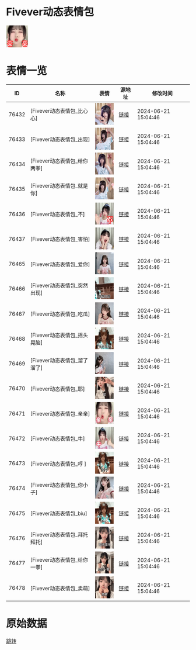 # Fivever动态表情包

<img src="./cover.png" height="60" alt="cover" />

# 表情一览

|ID|名称|表情|源地址|修改时间|
|----|----|----|----|----|
|76432|[Fivever动态表情包_比心心]|<img src="./pic/076432_%5BFivever动态表情包_比心心%5D.gif" height="60" alt="比心心"/>|[链接](https://i0.hdslb.com/bfs/emote/f6a5ebee2d1417fb5279967f3d14ba02c609e503.gif)|2024-06-21 15:04:46|
|76433|[Fivever动态表情包_出现]|<img src="./pic/076433_%5BFivever动态表情包_出现%5D.gif" height="60" alt="出现"/>|[链接](https://i0.hdslb.com/bfs/emote/1f02ad245fbf9a75508a62d9f020a7a87aabb888.gif)|2024-06-21 15:04:46|
|76434|[Fivever动态表情包_给你两拳]|<img src="./pic/076434_%5BFivever动态表情包_给你两拳%5D.gif" height="60" alt="给你两拳"/>|[链接](https://i0.hdslb.com/bfs/emote/b44a2216cc0a7087cd6f3c0ed66fa5471780f5e9.gif)|2024-06-21 15:04:46|
|76435|[Fivever动态表情包_就是你]|<img src="./pic/076435_%5BFivever动态表情包_就是你%5D.gif" height="60" alt="就是你"/>|[链接](https://i0.hdslb.com/bfs/emote/8f36a31eb4e52bddeed341b6ed19e08d71835469.gif)|2024-06-21 15:04:46|
|76436|[Fivever动态表情包_不]|<img src="./pic/076436_%5BFivever动态表情包_不%5D.gif" height="60" alt="不"/>|[链接](https://i0.hdslb.com/bfs/emote/1d9cd0c8d1d8d7ebf2b8cf009ea07bd19f572262.gif)|2024-06-21 15:04:46|
|76437|[Fivever动态表情包_害怕]|<img src="./pic/076437_%5BFivever动态表情包_害怕%5D.gif" height="60" alt="害怕"/>|[链接](https://i0.hdslb.com/bfs/emote/37fbbefd9539a53be82534b109d1c377918fab66.gif)|2024-06-21 15:04:46|
|76465|[Fivever动态表情包_爱你]|<img src="./pic/076465_%5BFivever动态表情包_爱你%5D.gif" height="60" alt="爱你"/>|[链接](https://i0.hdslb.com/bfs/emote/49c261991339ce317588c39217edbf85b8ff2702.gif)|2024-06-21 15:04:46|
|76466|[Fivever动态表情包_突然出现]|<img src="./pic/076466_%5BFivever动态表情包_突然出现%5D.gif" height="60" alt="突然出现"/>|[链接](https://i0.hdslb.com/bfs/emote/d4a25cec110c5f81460895bbe70801c9b5bb878c.gif)|2024-06-21 15:04:46|
|76467|[Fivever动态表情包_吃瓜]|<img src="./pic/076467_%5BFivever动态表情包_吃瓜%5D.gif" height="60" alt="吃瓜"/>|[链接](https://i0.hdslb.com/bfs/emote/7190e48b6b0cb41de09220eb6715f0eba8f426fe.gif)|2024-06-21 15:04:46|
|76468|[Fivever动态表情包_摇头晃脑]|<img src="./pic/076468_%5BFivever动态表情包_摇头晃脑%5D.gif" height="60" alt="摇头晃脑"/>|[链接](https://i0.hdslb.com/bfs/emote/cdfd0b2c9cca8e2392da6f2ce034db1df908fe62.gif)|2024-06-21 15:04:46|
|76469|[Fivever动态表情包_溜了溜了]|<img src="./pic/076469_%5BFivever动态表情包_溜了溜了%5D.gif" height="60" alt="溜了溜了"/>|[链接](https://i0.hdslb.com/bfs/emote/dc00937257e481b25badc8b5d631ed21624b31be.gif)|2024-06-21 15:04:46|
|76470|[Fivever动态表情包_耶]|<img src="./pic/076470_%5BFivever动态表情包_耶%5D.gif" height="60" alt="耶"/>|[链接](https://i0.hdslb.com/bfs/emote/ab7540d93f6406b6e326e1957fd3372b6bc0696b.gif)|2024-06-21 15:04:46|
|76471|[Fivever动态表情包_亲亲]|<img src="./pic/076471_%5BFivever动态表情包_亲亲%5D.gif" height="60" alt="亲亲"/>|[链接](https://i0.hdslb.com/bfs/emote/45929b8b92eb7b354d36cdf6aa2e89a96001c02c.gif)|2024-06-21 15:04:46|
|76472|[Fivever动态表情包_牛]|<img src="./pic/076472_%5BFivever动态表情包_牛%5D.gif" height="60" alt="牛"/>|[链接](https://i0.hdslb.com/bfs/emote/bce2e4aa77ccd24dc65dc9e848263dd4cec8aa7c.gif)|2024-06-21 15:04:46|
|76473|[Fivever动态表情包_哼 ]|<img src="./pic/076473_%5BFivever动态表情包_哼 %5D.gif" height="60" alt="哼 "/>|[链接](https://i0.hdslb.com/bfs/emote/d24d19b862aa272bd7e8466326c2f2e56551012a.gif)|2024-06-21 15:04:46|
|76474|[Fivever动态表情包_你小子]|<img src="./pic/076474_%5BFivever动态表情包_你小子%5D.gif" height="60" alt="你小子"/>|[链接](https://i0.hdslb.com/bfs/emote/61eb449768c15bf5db1cb7257b40ddf0ae381e12.gif)|2024-06-21 15:04:46|
|76475|[Fivever动态表情包_biu]|<img src="./pic/076475_%5BFivever动态表情包_biu%5D.gif" height="60" alt="biu"/>|[链接](https://i0.hdslb.com/bfs/emote/b995e6d5a944623c0d0178c0c165007fd8ca75d2.gif)|2024-06-21 15:04:46|
|76476|[Fivever动态表情包_拜托拜托]|<img src="./pic/076476_%5BFivever动态表情包_拜托拜托%5D.gif" height="60" alt="拜托拜托"/>|[链接](https://i0.hdslb.com/bfs/emote/6ee2284d0eebfb481779c7c20e96de060513b91c.gif)|2024-06-21 15:04:46|
|76477|[Fivever动态表情包_给你一拳]|<img src="./pic/076477_%5BFivever动态表情包_给你一拳%5D.gif" height="60" alt="给你一拳"/>|[链接](https://i0.hdslb.com/bfs/emote/ccdc17653ddd566b10e77a858873c63e4a826b97.gif)|2024-06-21 15:04:46|
|76478|[Fivever动态表情包_卖萌]|<img src="./pic/076478_%5BFivever动态表情包_卖萌%5D.gif" height="60" alt="卖萌"/>|[链接](https://i0.hdslb.com/bfs/emote/49d4cb1c1fd6f612d6d89a045d60fd90c183347e.gif)|2024-06-21 15:04:46|

# 原始数据

[跳转](./raw.json)

